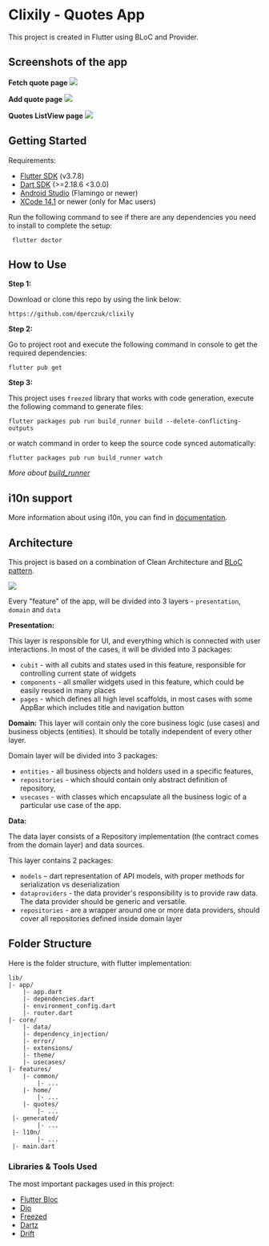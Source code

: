 # Clixily - Quotes App

This project is created in Flutter using BLoC and Provider.

## Screenshots of the app

**Fetch quote page**
[![](https://i.postimg.cc/PJKCtbfF/fetch-quote.png)](https://postimg.cc/QK98mTTp)

**Add quote page**
![](https://github.com/dperczuk/clixily/blob/fix/cleanup/assets/images/screenshots/add_quote.png)

**Quotes ListView page**
![](https://github.com/dperczuk/clixily/blob/fix/cleanup/assets/images/screenshots/quotes_list.png)

## Getting Started

Requirements:
- [Flutter SDK](https://flutter.dev/docs/get-started/install) (v3.7.8)
- [Dart SDK](https://dart.dev/get-dart) (>=2.18.6 <3.0.0)
- [Android Studio](https://developer.android.com/studio) (Flamingo or newer)
- [XCode 14.1](https://developer.apple.com/xcode/) or newer (only for Mac users)

Run the following command to see if there are any dependencies you need to install to complete the setup:
```shell
 flutter doctor
```

## How to Use

**Step 1:**

Download or clone this repo by using the link below:

```
https://github.com/dperczuk/clixily
```

**Step 2:**

Go to project root and execute the following command in console to get the required dependencies:

```
flutter pub get
```

**Step 3:**

This project uses `freezed` library that works with code generation, execute the following command to generate files:

```
flutter packages pub run build_runner build --delete-conflicting-outputs
```

or watch command in order to keep the source code synced automatically:

```
flutter packages pub run build_runner watch
```

*More about [build_runner](https://dart.dev/tools/build_runner)*

## i10n support
More information about using i10n, you can find in [documentation](doc/wiki/localization.md).

## Architecture

This project is based on a combination of Clean Architecture and [BLoC pattern](https://bloclibrary.dev/#/).

![](https://i0.wp.com/resocoder.com/wp-content/uploads/2019/08/Clean-Architecture-Flutter-Diagram.png?w=556&ssl=1)

Every "feature" of the app, will be divided into 3 layers - `presentation`, `domain` and `data`

**Presentation:**

This layer is responsible for UI, and everything which is connected with user interactions.
In most of the cases, it will be divided into 3 packages:
* `cubit` - with all cubits and states used in this feature, responsible for controlling current state of widgets
* `components` - all smaller widgets used in this feature, which could be easily reused in many places
* `pages` - which defines all high level scaffolds, in most cases with some AppBar which includes title and navigation button

**Domain:**
This layer will contain only the core business logic (use cases) and business objects (entities). It should be totally independent of every other layer.

Domain layer will be divided into 3 packages:

* `entities` - all business objects and holders used in a specific features,
* `repositories` - which should contain only abstract definition of repository,
* `usecases` - with classes which encapsulate all the business logic of a particular use case of the app.

**Data:**

The data layer consists of a Repository implementation (the contract comes from the domain layer) and data sources.

This layer contains 2 packages:

* `models` – dart representation of API models, with proper methods for serialization vs deserialization
* `dataproviders` - the data provider's responsibility is to provide raw data. The data provider should be generic and versatile.
* `repositories` - are a wrapper around one or more data providers, should cover all repositories defined inside domain layer

## Folder Structure

Here is the folder structure, with flutter implementation:

```
lib/
|- app/
    |- app.dart
    |- dependencies.dart
    |- environment_config.dart
    |- router.dart
|- core/
    |- data/
    |- dependency_injection/
    |- error/
    |- extensions/
    |- theme/
    |- usecases/
|- features/
    |- common/
        |- ...
    |- home/
        |- ...
    |- quotes/
        |- ...
 |- generated/
        |- ...
 |- l10n/
        |- ...
 |- main.dart
```

### Libraries & Tools Used

The most important packages used in this project:

* [Flutter Bloc](https://pub.dev/packages/flutter_bloc)
* [Dio](https://pub.dev/packages/dio)
* [Freezed](https://pub.dev/packages/freezed)
* [Dartz](https://pub.dev/packages/dartz)
* [Drift](https://pub.dev/packages/drift)

